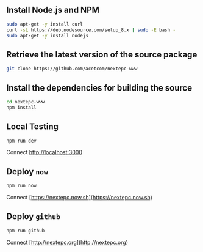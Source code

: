 ## Install Node.js and NPM

```bash
sudo apt-get -y install curl
curl -sL https://deb.nodesource.com/setup_8.x | sudo -E bash -
sudo apt-get -y install nodejs
```

## Retrieve the latest version of the source package

```bash
git clone https://github.com/acetcom/nextepc-www
```

## Install the dependencies for building the source

```bash
cd nextepc-www
npm install
```

## Local Testing

```bash
npm run dev
```

Connect [http://localhost:3000](http://localhost:3000)


## Deploy `now` 

```bash
npm run now
```

Connect [https://nextepc.now.sh](https://nextepc.now.sh)

## Deploy `github` 

```bash
npm run github
```

Connect [http://nextepc.org](http://nextepc.org)
